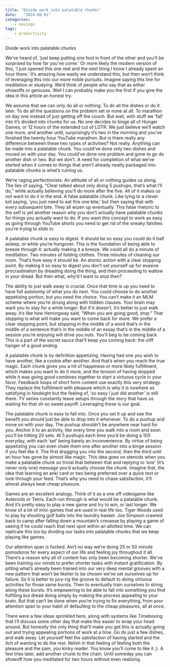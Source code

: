 ```yaml
---
title: "Divide work into palatable chunks"
date:   "2024-08-01" 
categories:
    - musings
tags:
    - productivity
---
```


Divide work into palatable chunks



We’ve heard of, ‘just keep putting one foot in front of the other and you’ll be surprised by how far you’ve come.’ Or more likely the modern version of this, ‘I just opened this one reel and the next thing I know I already spent an hour there.’ It’s amazing how easily we understand this, but then won’t think of leveraging this into our more noble pursuits. Imagine saying this line for meditation or studying. We’d think of people who say that as either showoffs or geniuses. Well I can probably make you the first if you give the idea in this article an honest try.


We assume that we can only do all or nothing. To do all the dishes or do it later. To do all the questions on the problem set or none at all. To marathon on day one instead of just getting off the couch. But wait, with stuff we ‘fall’ into it’s divided into chunks for us. No one decides to binge all of Hunger Games, or 12 hours of the extended cut of LOTR. We just believe we’ll watch one more, and another until, surprisingly it’s two in the morning and you’ve finished the twenty hour YouTube marathon. But is there really any difference between these two types of activities? Not really. Anything can be made into a palatable chunk. You could’ve done only two dishes and moved on with your day. You could’ve done one problem and gone to go do another dish or two. But we don’t. A need for completion of what we’ve started when it comes to things that aren’t already neatly packaged into palatable chunks is what’s ruining us. 


We’re raging perfectionists. An attitude of all or nothing guides us along. The lies of saying, “Clear talked about only doing 5 pushups, that’s what I’ll do,” while actually believing you’ll do more after the five. All of it makes us not want to do it in the end. A false palatable chunk. Like lying to a clever kid saying, ‘you just need to eat this one bite,’ but then saying that with every subsequent bite. They all wizen up eventually. This false rhetoric to the self is yet another reason why you don’t actually have palatable chunks for things you actually want to do. If you want this concept to work as easy as going through YouTube shorts you need to get rid of the sneaky falsities you’re trying to slide in.


A palatable chunk is easy to digest. It should be so easy you could do it half asleep, or while you’re hungover. This is the foundation of being able to breeze through it: actually making it a breeze. We could all do a minute of meditation. Two minutes of folding clothes. Three minutes of cleaning our room. That’s how easy it should be. An atomic action with a clear stopping point. By making it so easy to digest you don’t set yourself up for evasive procrastination by dreading doing the thing, and then proceeding to wallow in your dread. But then what, why’d I want to stop then?


The ability to just walk away is crucial. Once that time is up you need to have full autonomy of what you do next. You could choose to do another appetizing portion, but you need the choice. You can’t make it an MLM scheme where you’re strung along with hidden clauses. Your brain may want you to stay for a while longer. But if it doesn’t, it’s better to just walk away. It’s like how Hemingway said, “When you are going good, stop.” That stopping is what will make you want to come back for more. We prefer a clear stopping point, but stopping in the middle of a word that’s in the middle of a sentence that’s in the middle of an essay that’s in the middle of a session you’re enjoying will drive you nuts. You’ll beg to be coming back. This is a part of the secret sauce that’ll keep you coming back: the cliff hanger of a good ending. 


A palatable chunk is by definition appetizing. Having had one you wish to have another, like a cookie after another. And that’s when you reach the true magic. Each chunk gives you a hit of happiness or more likely fulfillment, which makes you want to do it more, and the tension of having stopped while it was going good combines together to start a virtuous cycle in your favor. Feedback loops of short form content use exactly this very strategy. They replace the fulfillment with pleasure which is why it is nowhere as satisfying in hindsight but the feeling of, ‘so easy I just did another’ is still there. TV series constantly leave setups through the story that have us waiting for that oh so sweet payoff. Leveraging these is our goal. 


The palatable chunk is easy to fall into. Once you set it up and see the benefit you should just be able to drop into it whenever. To do a pushup and move on with your day. The pushup shouldn’t be anywhere near hard for you. Anchor it to an activity, like every time you walk into a room and soon you’ll be hitting 20 sets. At 5 pushups each time you’d be doing a 100 everyday, with each ‘set’ being barely an inconvenience. By virtue of being appetizing you can even chain them one after another into a binge session if you feel like it. The first dragging you into the second, then the third until an hour has gone by almost like magic. This idea goes on steroids when you make a palatable chunk so trivial that between that and replying to ‘one’ (it’s never only one) message you’d actually choose the chunk. Imagine that, the idea that learning an anki card or two being preferred over a quick text or look through your feed. That’s why you need to chase satisfaction, it’ll almost always beat cheap pleasure.


Games are an excellent analogy. Think of it as a one off videogame like Asteroids or Tetris. Each run through is what would be a palatable chunk. And it’s pretty easy to play a new game and try to win, or last longer. We know of a lot of mini-games that are used in real life too. Tiger Woods used to play by shooting golf balls into the laundry basket. Joe Simpson crawled back to camp after falling down a mountain’s crevasse by playing a game of seeing if he could reach that next spot within an allotted time. We can replicate this too by dividing our tasks into palatable chunks that we keep playing like games. 


Our attention span is fucked. Ain’t no way we’re doing 25 or 50 minute pomodoros for every aspect of our life and feeling joy throughout it all. There’s a reason why all of content has only been becoming shorter. We’ve been training our minds to prefer shorter tasks with instant gratification. By pitting what’s already been trained into our very deep mental grooves with a new pattern that won’t be likelier to be chosen we’ve set ourselves up for failure. So it is better to jury-rig the groove to default to doing virtuous activities for those same bursts. Then to eventually train ourselves to string along these bursts. It’s empowering to be able to fall into something you find fulfilling but dread doing simply by making the process appealing to your brain. But that can’t be done when you’re trying to fix everything, from your attention span to your habit of defaulting to the cheap pleasures, all at once. 


There were a few ideas sprinkled here, along with systems like Timeboxing that I’ll discuss some other day that make this easier to wrap your head around. But honestly the only thing that’ll make you get this is actually going out and trying appealing portions of work at a time. Go do just a few dishes, and walk away. Let yourself feel the satisfaction of having started and the itch of wanting to do the rest. Relish in that feeling of feeling both the pleasure and the pain, you kinky reader. You know you’ll come to like it ;). A few tries later, add another chunk to the chain. Until someday you can showoff how you meditated for two hours without even realizing. 
